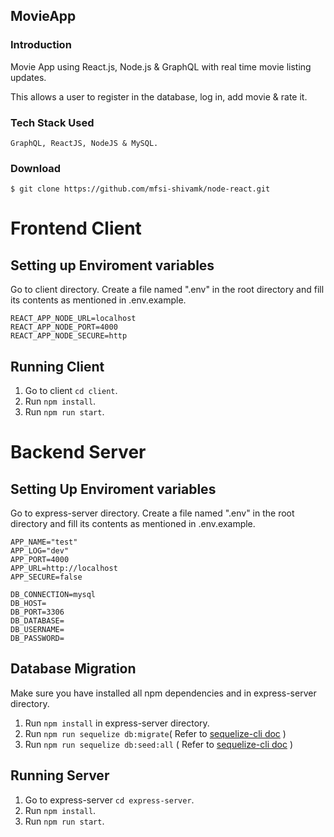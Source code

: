 ## MovieApp 

### Introduction

Movie App using React.js, Node.js & GraphQL with real time movie listing updates.

This allows a user to register in the database, log in, add movie & rate it.

### Tech Stack Used
``
GraphQL, ReactJS, NodeJS & MySQL.
``
### Download

```
$ git clone https://github.com/mfsi-shivamk/node-react.git
```

# Frontend Client
## Setting up Enviroment variables 
Go to client directory. 
Create a file named ".env" in the root directory and fill its contents as mentioned in .env.example.

```
REACT_APP_NODE_URL=localhost
REACT_APP_NODE_PORT=4000
REACT_APP_NODE_SECURE=http
```
## Running Client

1. Go to client `cd client`.
2. Run `npm install`.
3. Run `npm run start`.

# Backend Server

## Setting Up Enviroment variables
Go to express-server directory. 
Create a file named ".env" in the root directory and fill its contents as mentioned in .env.example.

```
APP_NAME="test"
APP_LOG="dev"
APP_PORT=4000
APP_URL=http://localhost
APP_SECURE=false

DB_CONNECTION=mysql
DB_HOST=
DB_PORT=3306
DB_DATABASE=
DB_USERNAME=
DB_PASSWORD=

```

## Database Migration
Make sure you have installed all npm dependencies and in express-server directory.
1. Run `npm install` in express-server directory.
2. Run `npm run sequelize db:migrate`( Refer to [sequelize-cli doc](https://github.com/sequelize/cli#usage) )
3. Run `npm run sequelize db:seed:all` ( Refer to [sequelize-cli doc](https://github.com/sequelize/cli#usage) )

## Running Server

1. Go to express-server `cd express-server`.
2. Run `npm install`.
3. Run `npm run start`.

